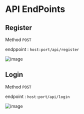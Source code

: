 # API EndPoints
## Register
Method `POST`

endppoint : ``host:port/api/register``

![image](https://user-images.githubusercontent.com/34479062/221520577-90d7be18-c9a6-4a4f-b9ec-dd443e7e7214.png)


## Login
Method `POST`

endpoint : ``host:port/api/login``

![image](https://user-images.githubusercontent.com/34479062/221520660-e1276101-414c-443c-aeaf-a0db42b050e0.png)

